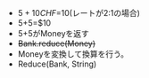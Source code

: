 - $5+10CHF=$10(レートが2:1の場合)
- $5+$5=$10
- $5+$5がMoneyを返す
- <s>Bank.reduce(Money)</s>
- Moneyを変換して換算を行う。
- Reduce(Bank, String)